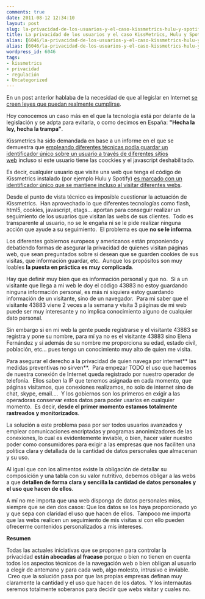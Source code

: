 ```yaml
---
comments: true
date: 2011-08-12 12:34:10
layout: post
slug: la-privacidad-de-los-usuarios-y-el-caso-kissmetrics-hulu-y-spotify
title: La privacidad de los usuarios y el caso KissMetrics, Hulu y Spotify
alias: [6046/la-privacidad-de-los-usuarios-y-el-caso-kissmetrics-hulu-y-spotify/, 6046/la-privacidad-de-los-usuarios-y-el-caso-kissmetrics-hulu-y-spotify]
alias: [6046/la-privacidad-de-los-usuarios-y-el-caso-kissmetrics-hulu-y-spotify/, 6046/la-privacidad-de-los-usuarios-y-el-caso-kissmetrics-hulu-y-spotify]
wordpress_id: 6046
tags:
- kissmetrics
- privacidad
- regulación
- Uncategorized
---
```


En un post anterior hablaba de la necesidad de que al legislar en Internet [se creen leyes que puedan realmente cumplirse](http://www.alvareznavarro.es/google-reconoce-la-entrega-de-datos-privados).

Hoy conocemos un caso más en el que la tecnología está por delante de la legislación y se adpta para evitarla, o como decimos en España: **"Hecha la ley, hecha la trampa"**.

Kissmetrics ha sido demandada en base a un informe en el que se demuestra que [empleando diferentes técnicas podía guardar un identificador único sobre un usuario a través de diferentes sitios web](http://papers.ssrn.com/sol3/papers.cfm?abstract_id=1898390) incluso si este usuario tiene las coockies y el javascript deshabilitado.

Es decir, cualquier usuario que visite una web que tenga el código de Kissmetrics instalado (por ejemplo Hulu y Spotify) [es marcado con un identificador único que se mantiene incluso al visitar diferentes webs](http://ashkansoltani.org/docs/respawn_redux.html).

Desde el punto de vista técnico es imposible cuestionar la actuación de Kissmetrics.  Han aprovechado lo que diferentes tecnologías como flash, html5, cookies, javascript, etags... aportan para conseguir realizar un seguimiento de los usuarios que visitan las webs de sus clientes.  Todo es transparente al usuario, no se le engaña ni se le pide realizar ninguna acción que ayude a su seguimiento.  El problema es que **no se le informa**.

Los diferentes gobiernos europeos y americanos están proponiendo y debatiendo formas de asegurar la privacidad de quienes visitan páginas web, que sean preguntados sobre si desean que se guarden cookies de sus visitas, que información guardar, etc.  Aunque los propósitos son muy loables **la puesta en práctica es muy complicada**.

Hay que definir muy bien que es información personal y que no.  Si a un visitante que llega a mi web le doy el código 43883 no estoy guardando ninguna información personal, es más ni siquiera estoy guardando información de un visitante, sino de un navegador.  Para mi saber que el visitante 43883 viene 2 veces a la semana y visita 3 páginas de mi web puede ser muy interesante y no implica conocimiento alguno de cualquier dato personal.

Sin embargo si en mi web la gente puede registrarse y el visitante 43883 se registra y pone su nombre, para mí ya no es el visitante 43883 sino Elena Fernández y si además de su nombre me proporciona su edad, estado civil, población, etc... pues tengo un conocimiento muy alto de quien me visita.

Para asegurar el derecho a la privacidad de quien navega por internet** las medidas preventivas no sirven**.  Para empezar TODO el uso que hacemos de nuestra conexión de Internet queda registrado por nuestro operador de telefonía.  Ellos saben la IP que tenemos asignada en cada momento, que páginas visitamos, que conexiones realizamos, no solo de internet sino de chat, skype, email....  Y los gobiernos son los primeros en exigir a las operadoras conservar estos datos para poder usarlos en cualquier momento.  Es decir, **desde el primer momento estamos totalmente rastreados y monitorizados**.

La solución a este problema pasa por ser todos usuarios avanzados y emplear comunicaciones encriptadas y programas anonimizadores de las conexiones, lo cual es evidentemente inviable, o bien, hacer valer nuestro poder como consumidores para exigir a las empresas que nos faciliten una política clara y detallada de la cantidad de datos personales que almacenan y su uso.

Al igual que con los alimentos existe la obligación de detallar su composición y una tabla con su valor nutritivo, debemos obligar a las webs a que **detallen de forma clara y sencilla la cantidad de datos personales y el uso que hacen de ellos**.

A mí no me importa que una web disponga de datos personales mios, siempre que se den dos casos: Que los datos se los haya proporcionado yo y que sepa con claridad el uso que hacen de ellos.  Tampoco me importa que las webs realicen un seguimiento de mis visitas si con ello pueden ofrecerme contenidos personalizados a mis intereses.

**Resumen**

Todas las actuales iniciativas que se proponen para controlar la privacidad **están abocadas al fracaso** porque o bien no tienen en cuenta todos los aspectos técnicos de la navegación web o bien obligan al usuario a elegir de antemano y para cada web, algo molesto, intrusivo e inviable.  Creo que la solución pasa por que las propias empresas definan muy claramente la cantidad y el uso que hacen de los datos.  Y los internautas seremos totalmente soberanos para decidir que webs visitar y cuales no.
